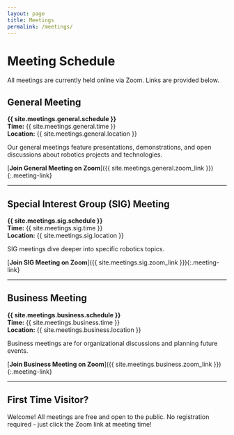 ```yaml
---
layout: page
title: Meetings
permalink: /meetings/
---
```


# Meeting Schedule

All meetings are currently held online via Zoom. Links are provided below.

## General Meeting

**{{ site.meetings.general.schedule }}**  
**Time:** {{ site.meetings.general.time }}  
**Location:** {{ site.meetings.general.location }}

Our general meetings feature presentations, demonstrations, and open discussions about robotics projects and technologies.

[**Join General Meeting on Zoom**]({{ site.meetings.general.zoom_link }}){:.meeting-link}

---

## Special Interest Group (SIG) Meeting

**{{ site.meetings.sig.schedule }}**  
**Time:** {{ site.meetings.sig.time }}  
**Location:** {{ site.meetings.sig.location }}

SIG meetings dive deeper into specific robotics topics.

[**Join SIG Meeting on Zoom**]({{ site.meetings.sig.zoom_link }}){:.meeting-link}

---

## Business Meeting

**{{ site.meetings.business.schedule }}**  
**Time:** {{ site.meetings.business.time }}  
**Location:** {{ site.meetings.business.location }}

Business meetings are for organizational discussions and planning future events.

[**Join Business Meeting on Zoom**]({{ site.meetings.business.zoom_link }}){:.meeting-link}

---

## First Time Visitor?

Welcome! All meetings are free and open to the public. No registration required - just click the Zoom link at meeting time!
